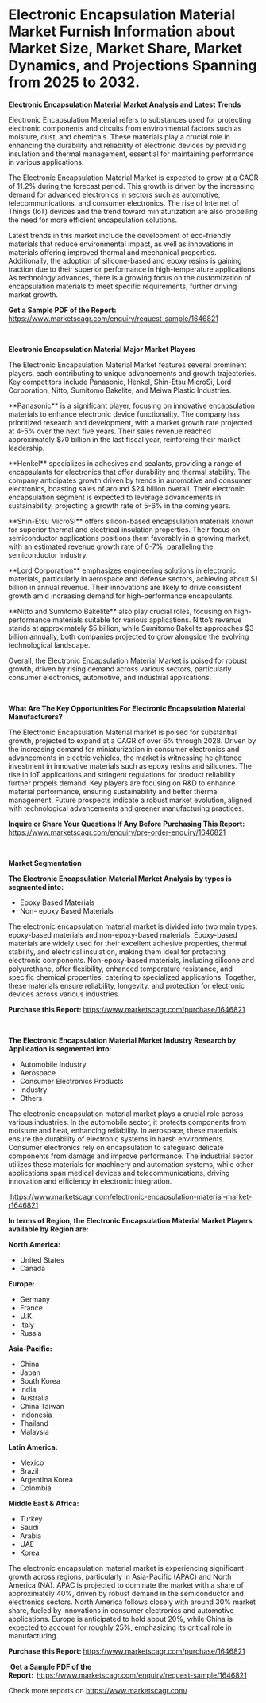 <p><h1>Electronic Encapsulation Material Market Furnish Information about Market Size, Market Share, Market Dynamics, and Projections Spanning from 2025 to 2032.</h1></p><p><strong>Electronic Encapsulation Material Market Analysis and Latest Trends</strong></p>
<p><p>Electronic Encapsulation Material refers to substances used for protecting electronic components and circuits from environmental factors such as moisture, dust, and chemicals. These materials play a crucial role in enhancing the durability and reliability of electronic devices by providing insulation and thermal management, essential for maintaining performance in various applications.</p><p>The Electronic Encapsulation Material Market is expected to grow at a CAGR of 11.2% during the forecast period. This growth is driven by the increasing demand for advanced electronics in sectors such as automotive, telecommunications, and consumer electronics. The rise of Internet of Things (IoT) devices and the trend toward miniaturization are also propelling the need for more efficient encapsulation solutions.</p><p>Latest trends in this market include the development of eco-friendly materials that reduce environmental impact, as well as innovations in materials offering improved thermal and mechanical properties. Additionally, the adoption of silicone-based and epoxy resins is gaining traction due to their superior performance in high-temperature applications. As technology advances, there is a growing focus on the customization of encapsulation materials to meet specific requirements, further driving market growth.</p></p>
<p><strong>Get a Sample PDF of the Report:&nbsp;</strong> <a href="https://www.marketscagr.com/enquiry/request-sample/1646821?utm_campaign=2796&utm_medium=2&utm_source=Github&utm_content=ia&utm_term=02042025&utm_id=electronic-encapsulation-material">https://www.marketscagr.com/enquiry/request-sample/1646821</a></p>
<p>&nbsp;</p>
<p><strong>Electronic Encapsulation Material Major Market Players</strong></p>
<p><p>The Electronic Encapsulation Material Market features several prominent players, each contributing to unique advancements and growth trajectories. Key competitors include Panasonic, Henkel, Shin-Etsu MicroSi, Lord Corporation, Nitto, Sumitomo Bakelite, and Meiwa Plastic Industries.</p><p>**Panasonic** is a significant player, focusing on innovative encapsulation materials to enhance electronic device functionality. The company has prioritized research and development, with a market growth rate projected at 4-5% over the next five years. Their sales revenue reached approximately $70 billion in the last fiscal year, reinforcing their market leadership.</p><p>**Henkel** specializes in adhesives and sealants, providing a range of encapsulants for electronics that offer durability and thermal stability. The company anticipates growth driven by trends in automotive and consumer electronics, boasting sales of around $24 billion overall. Their electronic encapsulation segment is expected to leverage advancements in sustainability, projecting a growth rate of 5-6% in the coming years.</p><p>**Shin-Etsu MicroSi** offers silicon-based encapsulation materials known for superior thermal and electrical insulation properties. Their focus on semiconductor applications positions them favorably in a growing market, with an estimated revenue growth rate of 6-7%, paralleling the semiconductor industry.</p><p>**Lord Corporation** emphasizes engineering solutions in electronic materials, particularly in aerospace and defense sectors, achieving about $1 billion in annual revenue. Their innovations are likely to drive consistent growth amid increasing demand for high-performance encapsulants.</p><p>**Nitto and Sumitomo Bakelite** also play crucial roles, focusing on high-performance materials suitable for various applications. Nitto’s revenue stands at approximately $5 billion, while Sumitomo Bakelite approaches $3 billion annually, both companies projected to grow alongside the evolving technological landscape.</p><p>Overall, the Electronic Encapsulation Material Market is poised for robust growth, driven by rising demand across various sectors, particularly consumer electronics, automotive, and industrial applications.</p></p>
<p>&nbsp;</p>
<p><strong>What Are The Key Opportunities For Electronic Encapsulation Material Manufacturers?</strong></p>
<p><p>The Electronic Encapsulation Material market is poised for substantial growth, projected to expand at a CAGR of over 6% through 2028. Driven by the increasing demand for miniaturization in consumer electronics and advancements in electric vehicles, the market is witnessing heightened investment in innovative materials such as epoxy resins and silicones. The rise in IoT applications and stringent regulations for product reliability further propels demand. Key players are focusing on R&D to enhance material performance, ensuring sustainability and better thermal management. Future prospects indicate a robust market evolution, aligned with technological advancements and greener manufacturing practices.</p></p>
<p><strong>Inquire or Share Your Questions If Any Before Purchasing This Report:</strong> <a href="https://www.marketscagr.com/enquiry/pre-order-enquiry/1646821?utm_campaign=2796&utm_medium=2&utm_source=Github&utm_content=ia&utm_term=02042025&utm_id=electronic-encapsulation-material">https://www.marketscagr.com/enquiry/pre-order-enquiry/1646821</a></p>
<p>&nbsp;</p>
<p><strong>Market Segmentation</strong></p>
<p><strong>The Electronic Encapsulation Material Market Analysis by types is segmented into:</strong></p>
<p><ul><li>Epoxy Based Materials</li><li>Non- epoxy Based Materials</li></ul></p>
<p><p>The electronic encapsulation material market is divided into two main types: epoxy-based materials and non-epoxy-based materials. Epoxy-based materials are widely used for their excellent adhesive properties, thermal stability, and electrical insulation, making them ideal for protecting electronic components. Non-epoxy-based materials, including silicone and polyurethane, offer flexibility, enhanced temperature resistance, and specific chemical properties, catering to specialized applications. Together, these materials ensure reliability, longevity, and protection for electronic devices across various industries.</p></p>
<p><strong>Purchase this Report:&nbsp;</strong><a href="https://www.marketscagr.com/purchase/1646821?utm_campaign=2796&utm_medium=2&utm_source=Github&utm_content=ia&utm_term=02042025&utm_id=electronic-encapsulation-material">https://www.marketscagr.com/purchase/1646821</a></p>
<p>&nbsp;</p>
<p><strong>The Electronic Encapsulation Material Market Industry Research by Application is segmented into:</strong></p>
<p><ul><li>Automobile Industry</li><li>Aerospace</li><li>Consumer Electronics Products</li><li>Industry</li><li>Others</li></ul></p>
<p><p>The electronic encapsulation material market plays a crucial role across various industries. In the automobile sector, it protects components from moisture and heat, enhancing reliability. In aerospace, these materials ensure the durability of electronic systems in harsh environments. Consumer electronics rely on encapsulation to safeguard delicate components from damage and improve performance. The industrial sector utilizes these materials for machinery and automation systems, while other applications span medical devices and telecommunications, driving innovation and efficiency in electronic integration.</p></p>
<p><a href="https://www.marketscagr.com/electronic-encapsulation-material-market-r1646821?utm_campaign=2796&utm_medium=2&utm_source=Github&utm_content=ia&utm_term=02042025&utm_id=electronic-encapsulation-material">&nbsp;https://www.marketscagr.com/electronic-encapsulation-material-market-r1646821</a></p>
<p><strong>In terms of Region, the Electronic Encapsulation Material Market Players available by Region are:</strong></p>
<p>
    <p> <strong> North America: </strong>
        <ul>
            <li>United States</li>
            <li>Canada</li>
        </ul>
        </p> 
    <p> <strong> Europe: </strong>
        <ul>
            <li>Germany</li>
            <li>France</li>
            <li>U.K.</li>
            <li>Italy</li>
            <li>Russia</li>
        </ul>
        </p> 
    <p> <strong> Asia-Pacific: </strong>
        <ul>
            <li>China</li>
            <li>Japan</li>
            <li>South Korea</li>
            <li>India</li>
            <li>Australia</li>
            <li>China Taiwan</li>
            <li>Indonesia</li>
            <li>Thailand</li>
            <li>Malaysia</li>
        </ul>
        </p> 
    <p> <strong> Latin America: </strong>
        <ul>
            <li>Mexico</li>
            <li>Brazil</li>
            <li>Argentina Korea</li>
            <li>Colombia</li>
        </ul>
        </p> 
    <p> <strong> Middle East & Africa: </strong>
        <ul>
            <li>Turkey</li>
            <li>Saudi</li>
            <li>Arabia</li>
            <li>UAE</li>
            <li>Korea</li>
        </ul>
    </p>
    </p>
<p><p>The electronic encapsulation material market is experiencing significant growth across regions, particularly in Asia-Pacific (APAC) and North America (NA). APAC is projected to dominate the market with a share of approximately 40%, driven by robust demand in the semiconductor and electronics sectors. North America follows closely with around 30% market share, fueled by innovations in consumer electronics and automotive applications. Europe is anticipated to hold about 20%, while China is expected to account for roughly 25%, emphasizing its critical role in manufacturing.</p></p>
<p><strong>Purchase this Report: </strong><a href="https://www.marketscagr.com/purchase/1646821?utm_campaign=2796&utm_medium=2&utm_source=Github&utm_content=ia&utm_term=02042025&utm_id=electronic-encapsulation-material">https://www.marketscagr.com/purchase/1646821</a></p>
<p>&nbsp;<strong>Get a Sample PDF of the Report:&nbsp;&nbsp;</strong><a href="https://www.marketscagr.com/enquiry/request-sample/1646821?utm_campaign=2796&utm_medium=2&utm_source=Github&utm_content=ia&utm_term=02042025&utm_id=electronic-encapsulation-material">https://www.marketscagr.com/enquiry/request-sample/1646821</a></p>
<p><strong></strong></p>
<p>Check more reports on <a href="https://www.marketscagr.com/?utm_campaign=2796&utm_medium=2&utm_source=Github&utm_content=ia&utm_term=02042025&utm_id=electronic-encapsulation-material">https://www.marketscagr.com/</a></p>